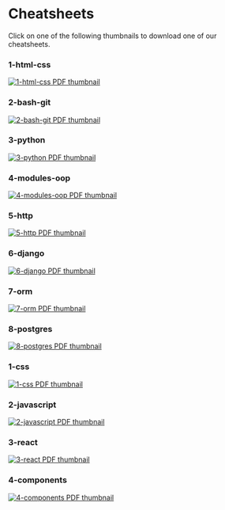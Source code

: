 
# Cheatsheets

Click on one of the following thumbnails to download one of our cheatsheets.



### 1-html-css

[![1-html-css PDF thumbnail](./build/kickstart-backend/1-html-css.thumb.jpg)](https://github.com/kickstartcoding/cheatsheets/raw/master/build/kickstart-backend/1-html-css.pdf)


### 2-bash-git

[![2-bash-git PDF thumbnail](./build/kickstart-backend/2-bash-git.thumb.jpg)](https://github.com/kickstartcoding/cheatsheets/raw/master/build/kickstart-backend/2-bash-git.pdf)


### 3-python

[![3-python PDF thumbnail](./build/kickstart-backend/3-python.thumb.jpg)](https://github.com/kickstartcoding/cheatsheets/raw/master/build/kickstart-backend/3-python.pdf)


### 4-modules-oop

[![4-modules-oop PDF thumbnail](./build/kickstart-backend/4-modules-oop.thumb.jpg)](https://github.com/kickstartcoding/cheatsheets/raw/master/build/kickstart-backend/4-modules-oop.pdf)


### 5-http

[![5-http PDF thumbnail](./build/kickstart-backend/5-http.thumb.jpg)](https://github.com/kickstartcoding/cheatsheets/raw/master/build/kickstart-backend/5-http.pdf)


### 6-django

[![6-django PDF thumbnail](./build/kickstart-backend/6-django.thumb.jpg)](https://github.com/kickstartcoding/cheatsheets/raw/master/build/kickstart-backend/6-django.pdf)


### 7-orm

[![7-orm PDF thumbnail](./build/kickstart-backend/7-orm.thumb.jpg)](https://github.com/kickstartcoding/cheatsheets/raw/master/build/kickstart-backend/7-orm.pdf)


### 8-postgres

[![8-postgres PDF thumbnail](./build/kickstart-backend/8-postgres.thumb.jpg)](https://github.com/kickstartcoding/cheatsheets/raw/master/build/kickstart-backend/8-postgres.pdf)


### 1-css

[![1-css PDF thumbnail](./build/kickstart-frontend/1-css.thumb.jpg)](https://github.com/kickstartcoding/cheatsheets/raw/master/build/kickstart-frontend/1-css.pdf)


### 2-javascript

[![2-javascript PDF thumbnail](./build/kickstart-frontend/2-javascript.thumb.jpg)](https://github.com/kickstartcoding/cheatsheets/raw/master/build/kickstart-frontend/2-javascript.pdf)


### 3-react

[![3-react PDF thumbnail](./build/kickstart-frontend/3-react.thumb.jpg)](https://github.com/kickstartcoding/cheatsheets/raw/master/build/kickstart-frontend/3-react.pdf)


### 4-components

[![4-components PDF thumbnail](./build/kickstart-frontend/4-components.thumb.jpg)](https://github.com/kickstartcoding/cheatsheets/raw/master/build/kickstart-frontend/4-components.pdf)

